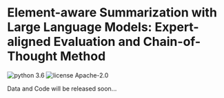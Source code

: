 # Element-aware Summarization with Large Language Models: Expert-aligned Evaluation and Chain-of-Thought Method
![python 3.6](https://img.shields.io/badge/python-3.6-royalblue.svg?style=plastic)
![license Apache-2.0](https://img.shields.io/badge/license-Apache-2.0-inactive.svg?style=plastic)

Data and Code will be released soon...
